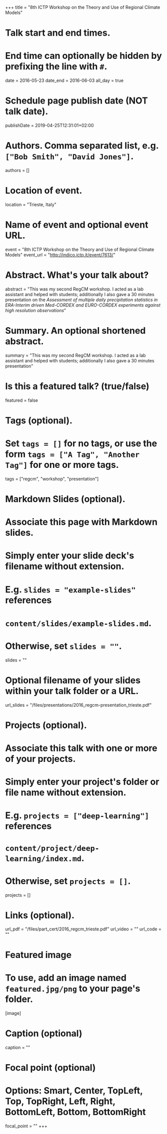 +++
title = "8th ICTP Workshop on the Theory and Use of Regional Climate Models"

# Talk start and end times.
#   End time can optionally be hidden by prefixing the line with `#`.
date = 2016-05-23
date_end = 2016-06-03
all_day = true

# Schedule page publish date (NOT talk date).
publishDate = 2019-04-25T12:31:01+02:00

# Authors. Comma separated list, e.g. `["Bob Smith", "David Jones"]`.
authors = []

# Location of event.
location = "Trieste, Italy"

# Name of event and optional event URL.
event = "8th ICTP Workshop on the Theory and Use of Regional Climate Models"
event_url = "http://indico.ictp.it/event/7613/"

# Abstract. What's your talk about?
abstract = "This was my second RegCM workshop. I acted as a lab assistant and helped with students; additionally I also gave a 30 minutes presentation on the _Assessment of multiple daily precipitation statistics in ERA-Interim driven Med-CORDEX and EURO-CORDEX experiments against high resolution observations_"

# Summary. An optional shortened abstract.
summary = "This was my second RegCM workshop. I acted as a lab assistant and helped with students; additionally I also gave a 30 minutes presentation"

# Is this a featured talk? (true/false)
featured = false

# Tags (optional).
#   Set `tags = []` for no tags, or use the form `tags = ["A Tag", "Another Tag"]` for one or more tags.
tags = ["regcm", "workshop", "presentation"]

# Markdown Slides (optional).
#   Associate this page with Markdown slides.
#   Simply enter your slide deck's filename without extension.
#   E.g. `slides = "example-slides"` references 
#   `content/slides/example-slides.md`.
#   Otherwise, set `slides = ""`.
slides = ""

# Optional filename of your slides within your talk folder or a URL.
url_slides = "/files/presentations/2016_regcm-presentation_trieste.pdf"

# Projects (optional).
#   Associate this talk with one or more of your projects.
#   Simply enter your project's folder or file name without extension.
#   E.g. `projects = ["deep-learning"]` references 
#   `content/project/deep-learning/index.md`.
#   Otherwise, set `projects = []`.
projects = []

# Links (optional).
url_pdf = "/files/part_cert/2016_regcm_trieste.pdf"
url_video = ""
url_code = ""

# Featured image
# To use, add an image named `featured.jpg/png` to your page's folder. 
[image]
  # Caption (optional)
  caption = ""

  # Focal point (optional)
  # Options: Smart, Center, TopLeft, Top, TopRight, Left, Right, BottomLeft, Bottom, BottomRight
  focal_point = ""
+++
